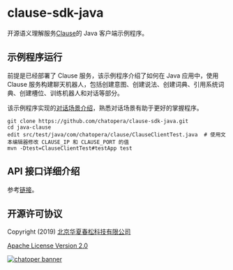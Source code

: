 # clause-sdk-java

开源语义理解服务[Clause](https://github.com/chatopera/clause)的 Java 客户端示例程序。


## 示例程序运行

前提是已经部署了 Clause 服务，该示例程序介绍了如何在 Java 应用中，使用 Clause 服务构建聊天机器人，包括创建意图、创建说法、创建词典、引用系统词典、创建槽位、训练机器人和对话等部分。

该示例程序实现的[对话场景介绍](https://github.com/chatopera/clause/wiki/%E7%A4%BA%E4%BE%8B%E7%A8%8B%E5%BA%8F)，熟悉对话场景有助于更好的掌握程序。

```
git clone https://github.com/chatopera/clause-sdk-java.git
cd java-clause
edit src/test/java/com/chatopera/clause/ClauseClientTest.java  # 使用文本编辑器修改 CLAUSE_IP 和 CLAUSE_PORT 的值
mvn -Dtest=ClauseClientTest#testApp test
```

## API 接口详细介绍

参考[链接](https://github.com/chatopera/clause-sdk-java/wiki)。

## 开源许可协议

Copyright (2019) <a href="https://www.chatopera.com/" target="_blank">北京华夏春松科技有限公司</a>

[Apache License Version 2.0](https://github.com/chatopera/clause/blob/master/LICENSE)

[![chatoper banner][co-banner-image]][co-url]

[co-banner-image]: https://user-images.githubusercontent.com/3538629/42383104-da925942-8168-11e8-8195-868d5fcec170.png
[co-url]: https://www.chatopera.com
